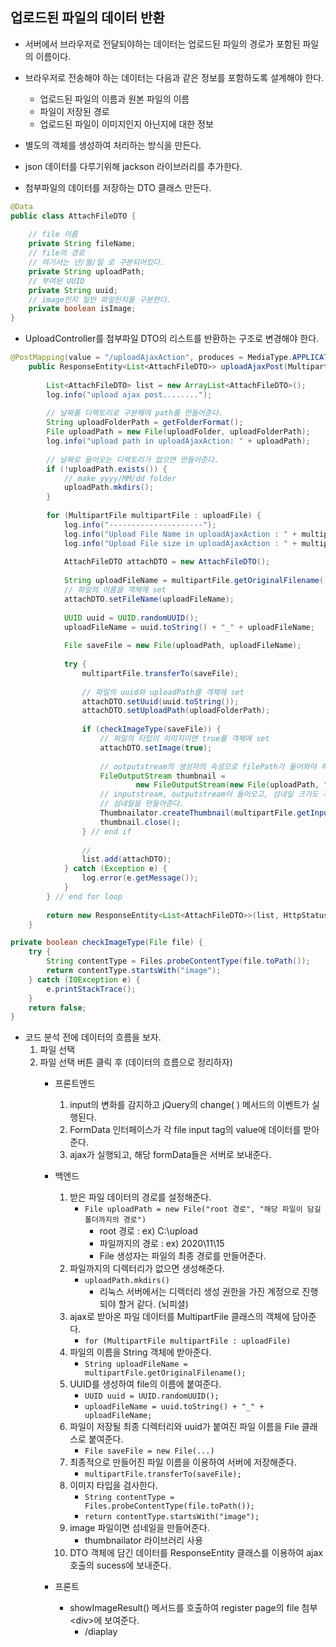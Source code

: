 ## 업로드된 파일의 데이터 반환
- 서버에서 브라우저로 전달되야하는 데이터는 업로드된 파일의 경로가 포함된 파일의 이름이다.
- 브라우저로 전송해야 하는 데이터는 다음과 같은 정보를 포함하도록 설계해야 한다.
    - 업로드된 파일의 이름과 원본 파일의 이름
    - 파일이 저장된 경로
    - 업로드된 파일이 이미지인지 아닌지에 대한 정보

- 별도의 객체를 생성하여 처리하는 방식을 만든다.

- json 데이터를 다루기위해 jackson 라이브러리를 추가한다.
- 첨부파일의 데이터를 저장하는 DTO 클래스 만든다.
```java
@Data
public class AttachFileDTO {
	
    // file 이름
	private String fileName;
    // file의 경로
    // 여기서는 년/월/일 로 구분되어있다.
	private String uploadPath;
    // 부여된 UUID
	private String uuid;
    // image인지 일반 파일인지를 구분한다.
	private boolean isImage;
}
```

- UploadController를 첨부파일 DTO의 리스트를 반환하는 구조로 변경해야 한다.
```java
@PostMapping(value = "/uploadAjaxAction", produces = MediaType.APPLICATION_JSON_UTF8_VALUE)
	public ResponseEntity<List<AttachFileDTO>> uploadAjaxPost(MultipartFile[] uploadFile) {
		
		List<AttachFileDTO> list = new ArrayList<AttachFileDTO>();
		log.info("upload ajax post........");
		
		// 날짜를 디렉토리로 구분해여 path를 만들어준다.
		String uploadFolderPath = getFolderFormat();
		File uploadPath = new File(uploadFolder, uploadFolderPath);
		log.info("upload path in uploadAjaxAction: " + uploadPath);
		
		// 날짜로 들어오는 디렉토리가 없으면 만들어준다.
		if (!uploadPath.exists()) {
			// make yyyy/MM/dd folder
			uploadPath.mkdirs();
		}
		
		for (MultipartFile multipartFile : uploadFile) {
			log.info("---------------------");
			log.info("Upload File Name in uploadAjaxAction : " + multipartFile.getOriginalFilename());
			log.info("Upload File size in uploadAjaxAction : " + multipartFile.getSize());
			
			AttachFileDTO attachDTO = new AttachFileDTO();
			
			String uploadFileName = multipartFile.getOriginalFilename();
			// 파일의 이름을 객체에 set
			attachDTO.setFileName(uploadFileName);
			
			UUID uuid = UUID.randomUUID();
			uploadFileName = uuid.toString() + "_" + uploadFileName;
			
			File saveFile = new File(uploadPath, uploadFileName);
			
			try {
				multipartFile.transferTo(saveFile);
				
				// 파일의 uuid와 uploadPath를 객체에 set
				attachDTO.setUuid(uuid.toString());
				attachDTO.setUploadPath(uploadFolderPath);
				
				if (checkImageType(saveFile)) {
					// 파일의 타입이 이미지이면 true를 객체에 set 
					attachDTO.setImage(true);
					
					// outputstream의 생성자의 속성으로 filePath가 들어와야 하는구나
					FileOutputStream thumbnail = 
							new FileOutputStream(new File(uploadPath, "s_" + uploadFileName));
					// inputstream, outputstream이 들어오고, 섬네일 크기도 지정해야 한다.
					// 섬네일을 만들어준다.
					Thumbnailator.createThumbnail(multipartFile.getInputStream(), thumbnail, 100, 100);
					thumbnail.close();
				} // end if
				
				// 
				list.add(attachDTO);
			} catch (Exception e) {
				log.error(e.getMessage());
			}
		} // end for loop
		
		return new ResponseEntity<List<AttachFileDTO>>(list, HttpStatus.OK);
	}

private boolean checkImageType(File file) {
    try {
        String contentType = Files.probeContentType(file.toPath());
        return contentType.startsWith("image");
    } catch (IOException e) {
        e.printStackTrace();
    }
    return false;
}
```
- 코드 분석 전에 데이터의 흐름을 보자.
    1. 파일 선택
    2. 파일 선택 버튼 클릭 후 (데이터의 흐름으로 정리하자)
        - 프론트엔드
            1. input의 변화를 감지하고 jQuery의 change( ) 메서드의 이벤트가 실행된다.
            2. FormData 인터페이스가 각 file input tag의 value에 데이터를 받아준다.
            3. ajax가 실행되고, 해당 formData들은 서버로 보내준다.
            
        - 백엔드
            1. 받은 파일 데이터의 경로를 설정해준다.
                - `File uploadPath = new File("root 경로", "해당 파일이 담길 폴더까지의 경로")`
                    - root 경로 : ex) C:\\upload
                    - 파일까지의 경로 : ex) 2020\\11\\15
                    - File 생성자는 파일의 최종 경로를 만들어준다.
            2. 파일까지의 디렉터리가 없으면 생성해준다.
                - `uploadPath.mkdirs()` 
                    - 리눅스 서버에서는 디렉터리 생성 권한을 가진 계정으로 진행되야 할거 같다. (뇌피셜)
            3. ajax로 받아온 파일 데이터를 MultipartFile 클래스의 객체에 담아준다.
                - `for (MultipartFile multipartFile : uploadFile)`
            4. 파일의 이름을 String 객체에 받아준다.
                - `String uploadFileName = multipartFile.getOriginalFilename();`
            5. UUID를 생성하여 file의 이름에 붙여준다.
                - `UUID uuid = UUID.randomUUID();`
			    - `uploadFileName = uuid.toString() + "_" + uploadFileName;`
            6. 파일이 저장될 최종 디렉터리와 uuid가 붙여진 파일 이름을 File 클래스로 붙여준다.
                - `File saveFile = new File(...)`
            7. 최종적으로 만들어진 파일 이름을 이용하여 서버에 저장해준다.
                - `multipartFile.transferTo(saveFile);`
            8. 이미지 타입을 검사한다.
                - `String contentType = Files.probeContentType(file.toPath());`
                - `return contentType.startsWith("image");`
            9. image 파일이면 섬네일을 만들어준다.
                - thumbnailator 라이브러리 사용
            10. DTO 객체에 담긴 데이터를 ResponseEntity 클래스를 이용하여 ajax 호출의 sucess에 보내준다.
        - 프론트
            - showImageResult() 메서드를 호출하여 register page의 file 첨부 \<div>에 보여준다.
                - /diaplay
